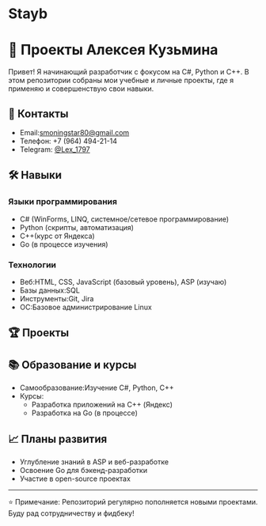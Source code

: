 # Stayb
# 🚀 Проекты Алексея Кузьмина

Привет! Я начинающий разработчик с фокусом на C#, Python и C++. В этом репозитории собраны мои учебные и личные проекты, где я применяю и совершенствую свои навыки.

## 📌 Контакты
- Email:smoningstar80@gmail.com  
- Телефон: +7 (964) 494-21-14  
- Telegram: [@Lex_1797](https://t.me/Lex_1797) 

## 🛠 Навыки
### Языки программирования
- C# (WinForms, LINQ, системное/сетевое программирование)  
- Python (скрипты, автоматизация)  
- C++(курс от Яндекса)  
- Go (в процессе изучения)  

### Технологии
- Веб:HTML, CSS, JavaScript (базовый уровень), ASP (изучаю)  
- Базы данных:SQL  
- Инструменты:Git, Jira  
- ОС:Базовое администрирование Linux  

## 🏆 Проекты ##


## 📚 Образование и курсы
- Самообразование:Изучение C#, Python, C++  
- Курсы:
  - Разработка приложений на C++ (Яндекс)  
  - Разработка на Go (в процессе)  

## 📈 Планы развития
- Углубление знаний в ASP и веб-разработке  
- Освоение Go для бэкенд-разработки  
- Участие в open-source проектах  

---
⭐ Примечание: Репозиторий регулярно пополняется новыми проектами. Буду рад сотрудничеству и фидбеку!
